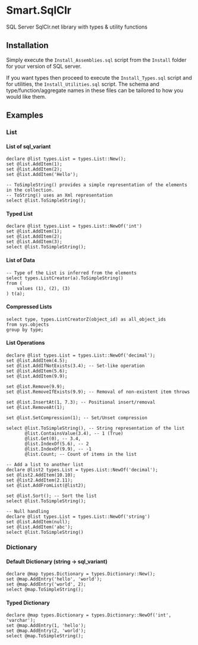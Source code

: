 # Smart.SqlClr
SQL Server SqlClr.net library with types &amp; utility functions

## Installation

Simply execute the ```Install_Assemblies.sql``` script from the ```Install``` folder for your version of SQL server. 

If you want types then proceed to execute the ```Install_Types.sql``` script and for utilities, the ```Install_Utilities.sql``` script. The schema and type/function/aggregate names in these files can be tailored to how you would like them.

## Examples

### List

#### List of sql_variant
```
declare @list types.List = types.List::New();
set @list.AddItem(1);
set @list.AddItem(2);
set @list.AddItem('Hello');

-- ToSimpleString() provides a simple representation of the elements in the collection.
-- ToString() uses an Xml representation
select @list.ToSimpleString();
```

#### Typed List
```
declare @list types.List = types.List::NewOf('int')
set @list.AddItem(1);
set @list.AddItem(2);
set @list.AddItem(3);
select @list.ToSimpleString();
```

#### List of Data
```
-- Type of the List is inferred from the elements
select types.ListCreator(a).ToSimpleString()
from (
	values (1), (2), (3)
) t(a);
```

#### Compressed Lists
```
select type, types.ListCreatorZ(object_id) as all_object_ids
from sys.objects
group by type;
```

#### List Operations
```
declare @list types.List = types.List::NewOf('decimal');
set @list.AddItem(4.5);
set @list.AddIfNotExists(3.4); -- Set-like operation
set @list.AddItem(5.6);
set @list.AddItem(9.9);

set @list.Remove(9.9); 
set @list.RemoveIfExists(9.9); -- Removal of non-existent item throws

set @list.InsertAt(1, 7.3); -- Positional insert/removal
set @list.RemoveAt(1);

set @list.SetCompression(1); -- Set/Unset compression

select @list.ToSimpleString(), -- String representation of the list
	   @list.ContainsValue(3.4), -- 1 (True)
	   @list.Get(0), -- 3.4,
	   @list.IndexOf(5.6), -- 2
	   @list.IndexOf(9.9), -- -1
	   @list.Count; -- Count of items in the list

-- Add a list to another list
declare @list2 types.List = types.List::NewOf('decimal');
set @list2.AddItem(10.10);
set @list2.AddItem(2.11);
set @list.AddFromList(@list2);

set @list.Sort(); -- Sort the list
select @list.ToSimpleString();

-- Null handling
declare @list types.List = types.List::NewOf('string')
set @list.AddItem(null);
set @list.AddItem('abc');
select @list.ToSimpleString()
```

### Dictionary

#### Default Dictionary (string -> sql_variant)
```
declare @map types.Dictionary = types.Dictionary::New();
set @map.AddEntry('hello', 'world');
set @map.AddEntry('world', 2);
select @map.ToSimpleString();
```

#### Typed Dictionary
```
declare @map types.Dictionary = types.Dictionary::NewOf('int', 'varchar');
set @map.AddEntry(1, 'hello');
set @map.AddEntry(2, 'world');
select @map.ToSimpleString();
```
